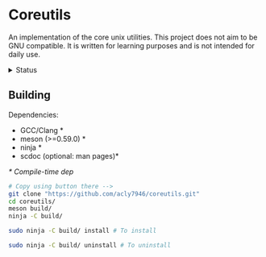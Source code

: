 # Coreutils
An implementation of the core unix utilities. This project does not aim to be GNU compatible. It is written for learning purposes and is not intended for daily use.

<details>
	<summary>Status</summary>

| Utility | Not started | In Progress | Working |
| ------- | :---------: | :---------: | :-----: |
| cut     |   &check;   |             |         |
| ls      |   &check;   |             |         |
| mkdir   |             |   &check;   |         |
| uname   |             |   &check;   |         |
| uptime  |             |             | &check; |
| yes     |             |             | &check; |
</details>

## Building

Dependencies:
* GCC/Clang \*
* meson (>=0.59.0) \*
* ninja \*
* scdoc (optional: man pages)\*

_\* Compile-time dep_

``` sh
# Copy using button there -->
git clone "https://github.com/acly7946/coreutils.git"
cd coreutils/
meson build/
ninja -C build/
```
``` sh
sudo ninja -C build/ install # To install
```
``` sh
sudo ninja -C build/ uninstall # To uninstall
```